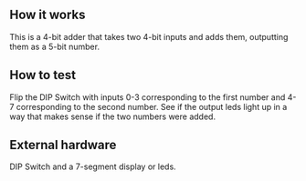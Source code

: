 <!---

This file is used to generate your project datasheet. Please fill in the information below and delete any unused
sections.

You can also include images in this folder and reference them in the markdown. Each image must be less than
512 kb in size, and the combined size of all images must be less than 1 MB.
-->

## How it works

This is a 4-bit adder that takes two 4-bit inputs and adds them, outputting them as a 5-bit number.

## How to test

Flip the DIP Switch with inputs 0-3 corresponding to the first number and 4-7 corresponding to the second number. See if the output leds light up in a way that makes sense if the two numbers were added.

## External hardware

DIP Switch and a 7-segment display or leds.
